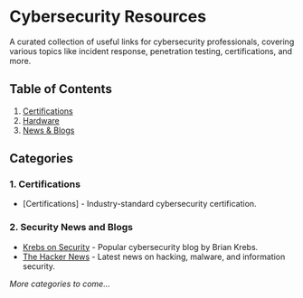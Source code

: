 # Cybersecurity Resources

A curated collection of useful links for cybersecurity professionals, covering various topics like incident response, penetration testing, certifications, and more.

## Table of Contents
1. [Certifications](https://github.com/francoisfried/CySec-Resources/blob/6f5f09748d81450a5dfc496dc3ba93748f7b354e/Resources/Certifications.md)
2. [Hardware](https://github.com/francoisfried/CySec-Resources/blob/2586c91231f3dbd01f1892ef46094aa6354133a3/Resources/Hardware.md)
3. [News & Blogs](#news)

## Categories

### 1. Certifications
- [Certifications] - Industry-standard cybersecurity certification.

### 2. Security News and Blogs
- [Krebs on Security](https://krebsonsecurity.com) - Popular cybersecurity blog by Brian Krebs.
- [The Hacker News](https://thehackernews.com) - Latest news on hacking, malware, and information security.

*More categories to come...*
